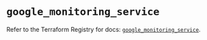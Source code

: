 # `google_monitoring_service`

Refer to the Terraform Registry for docs: [`google_monitoring_service`](https://registry.terraform.io/providers/hashicorp/google-beta/6.19.0/docs/resources/google_monitoring_service).
